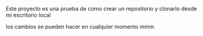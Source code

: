 Este proyecto es una prueba de como crear un repositorio y clonarlo desde mi escritorio local

los cambios se pueden hacer en cualquier momento
mmm
